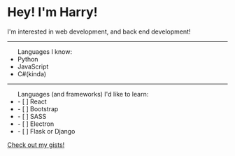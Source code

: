 
<h1>Hey! 
I'm Harry!</h1>
<p>I'm interested in web development, and back end development!</p>

---
<ul>Languages I know:
 <li> Python </li>
<li> JavaScript </li>
  <li> C#(kinda) </li>
</ul>

---

<ul>Languages (and frameworks) I'd like to learn:
  <li> - [ ] React </li> 
  <li>- [ ] Bootstrap </li>
  <li> - [ ] SASS</li>
  <li> - [ ] Electron </li>
  <li> - [ ] Flask or Django </li>
</ul>
<a href="https://gist.github.com/harrykeeran12">Check out my gists!</a>
<!--
**harrykeeran12/harrykeeran12** is a ✨ _special_ ✨ repository because its `README.md` (this file) appears on your GitHub profile.
---



Here are some ideas to get you started:

- 🔭 I’m currently working on ...
- 🌱 I’m currently learning ...
- 👯 I’m looking to collaborate on ...
- 🤔 I’m looking for help with ...
- 💬 Ask me about ...
- 📫 How to reach me: ...
- 😄 Pronouns: ...
- ⚡ Fun fact: ...
-->
